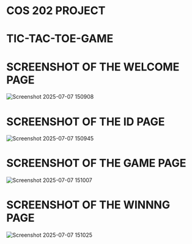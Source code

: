 # COS 202 PROJECT
# TIC-TAC-TOE-GAME


# SCREENSHOT OF THE WELCOME PAGE
![Screenshot 2025-07-07 150908](https://github.com/user-attachments/assets/dad6a183-5f1b-4c5b-96df-9e3bf1108325)



# SCREENSHOT OF THE ID PAGE
![Screenshot 2025-07-07 150945](https://github.com/user-attachments/assets/06c6572d-c427-419a-ac75-c005dca5b55b)



# SCREENSHOT OF THE GAME PAGE
![Screenshot 2025-07-07 151007](https://github.com/user-attachments/assets/5f8d3597-11a4-46de-995b-9fcf824d1a2e)



# SCREENSHOT OF THE WINNNG PAGE
![Screenshot 2025-07-07 151025](https://github.com/user-attachments/assets/cb4758b3-3f24-4f13-b7a3-aecdabb0328a)

